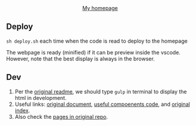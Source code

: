 <div align="center">
    <a href="https://realliyifei.github.io">My homepage</a>
</div>

## Deploy

`sh deploy.sh` each time when the code is read to deploy to the homepage

The webpage is ready (minified) if it can be preview inside the vscode. However, note that the best display is always in the browser.

## Dev

1. Per the [original readme](neuromorphism-README.md), we should type `gulp` in terminal to display the html in development.
2. Useful links: [original document](https://themesberg.com/docs/neumorphism-ui/getting-started/quick-start/), [useful compoenents code](https://themesberg.com/docs/neumorphism-ui/components/accordions/), and [original index](https://github.com/themesberg/neumorphism-ui-bootstrap/blob/master/src/index.html).
3. Also check the [pages in original repo](./src/html/pages).
